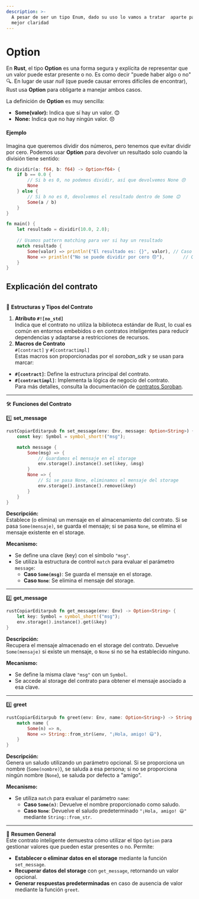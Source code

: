 ```yaml
---
description: >-
  A pesar de ser un tipo Enum, dado su uso lo vamos a tratar  aparte para una
  mejor claridad
---
```


# Option

En **Rust**, el tipo **Option** es una forma segura y explícita de representar que un valor puede estar presente o no. Es como decir "puede haber algo o no" 🔍. En lugar de usar _null_ (que puede causar errores difíciles de encontrar), Rust usa **Option** para obligarte a manejar ambos casos.

La definición de **Option** es muy sencilla:

* **Some(valor):** Indica que sí hay un valor. 😊
* **None:** Indica que no hay ningún valor. 😞

#### Ejemplo

Imagina que queremos dividir dos números, pero tenemos que evitar dividir por cero. Podemos usar **Option** para devolver un resultado solo cuando la división tiene sentido:

```rust
fn dividir(a: f64, b: f64) -> Option<f64> {
    if b == 0.0 {
        // Si b es 0, no podemos dividir, así que devolvemos None 😞
        None
    } else {
        // Si b no es 0, devolvemos el resultado dentro de Some 😊
        Some(a / b)
    }
}

fn main() {
    let resultado = dividir(10.0, 2.0);
    
    // Usamos pattern matching para ver si hay un resultado
    match resultado {
        Some(valor) => println!("El resultado es: {}", valor), // Caso cuando hay valor 😊
        None => println!("No se puede dividir por cero 😞"),       // Caso cuando no hay valor
    }
}
```

## Explicación del contrato

\
📌 **Estructuras y Tipos del Contrato**



1. **Atributo `#![no_std]`**\
   Indica que el contrato no utiliza la biblioteca estándar de Rust, lo cual es común en entornos embebidos o en contratos inteligentes para reducir dependencias y adaptarse a restricciones de recursos.
2. **Macros de Contrato**\
   `#[contract]` y `#[contractimpl]`\
   Estas macros son proporcionadas por el _soroban\_sdk_ y se usan para marcar:

* **`#[contract]`**: Define la estructura principal del contrato.
* **`#[contractimpl]`**: Implementa la lógica de negocio del contrato.\
  Para más detalles, consulta la documentación de [contratos Soroban](https://soroban.stellar.org/docs/developers/writing-contracts).

***

🛠 **Funciones del Contrato**

1️⃣ **set\_message**

```rust
rustCopiarEditarpub fn set_message(env: Env, message: Option<String>) {
    const key: Symbol = symbol_short!("msg");

    match message {
        Some(msg) => {
            // Guardamos el mensaje en el storage
            env.storage().instance().set(&key, &msg)
        }
        None => {
            // Si se pasa None, eliminamos el mensaje del storage
            env.storage().instance().remove(&key)
        }
    }
}
```

**Descripción:**\
Establece (o elimina) un mensaje en el almacenamiento del contrato. Si se pasa `Some(mensaje)`, se guarda el mensaje; si se pasa `None`, se elimina el mensaje existente en el storage.

**Mecanismo:**

* Se define una clave (key) con el símbolo `"msg"`.
* Se utiliza la estructura de control `match` para evaluar el parámetro `message`:
  * **Caso `Some(msg)`**: Se guarda el mensaje en el storage.
  * **Caso `None`**: Se elimina el mensaje del storage.

***

2️⃣ **get\_message**

```rust
rustCopiarEditarpub fn get_message(env: Env) -> Option<String> {
    let key: Symbol = symbol_short!("msg");
    env.storage().instance().get(&key)
}
```

**Descripción:**\
Recupera el mensaje almacenado en el storage del contrato. Devuelve `Some(mensaje)` si existe un mensaje, o `None` si no se ha establecido ninguno.

**Mecanismo:**

* Se define la misma clave `"msg"` con un `Symbol`.
* Se accede al storage del contrato para obtener el mensaje asociado a esa clave.

***

3️⃣ **greet**

```rust
rustCopiarEditarpub fn greet(env: Env, name: Option<String>) -> String {
    match name {
        Some(n) => n,
        None => String::from_str(&env, "¡Hola, amigo! 😃"),
    }
}
```

**Descripción:**\
Genera un saludo utilizando un parámetro opcional. Si se proporciona un nombre (`Some(nombre)`), se saluda a esa persona; si no se proporciona ningún nombre (`None`), se saluda por defecto a "amigo".

**Mecanismo:**

* Se utiliza `match` para evaluar el parámetro `name`:
  * **Caso `Some(n)`**: Devuelve el nombre proporcionado como saludo.
  * **Caso `None`**: Devuelve el saludo predeterminado `"¡Hola, amigo! 😃"` mediante `String::from_str`.

***

📌 **Resumen General**\
Este contrato inteligente demuestra cómo utilizar el tipo `Option` para gestionar valores que pueden estar presentes o no. Permite:

* **Establecer o eliminar datos en el storage** mediante la función `set_message`.
* **Recuperar datos del storage** con `get_message`, retornando un valor opcional.
* **Generar respuestas predeterminadas** en caso de ausencia de valor mediante la función `greet`.
